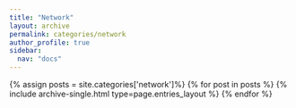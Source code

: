 ```yaml
---
title: "Network"
layout: archive
permalink: categories/network
author_profile: true
sidebar:
  nav: "docs"
---
```


{% assign posts = site.categories['network']%} {% for post in posts %} {% include archive-single.html type=page.entries_layout %} {% endfor %}